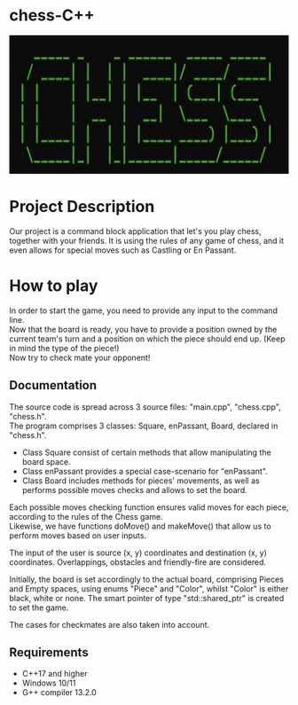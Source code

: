 # chess-C++
<img src = "./Screenshot 2024-06-07 234132.png" width = "600px" height = "250px"/>

# Project Description
Our project is a command block application that let's you play chess, together with your friends.
It is using the rules of any game of chess, and it even allows for special moves such as Castling or En Passant.

# How to play

In order to start the game, you need to provide any input to the command line.\
Now that the board is ready, you have to provide a position owned by the current team's turn and a position on which the piece should end up. (Keep in mind the type of the piece!)\
Now try to check mate your opponent!

## Documentation

The source code is spread across 3 source files: "main.cpp", "chess.cpp", "chess.h".\
The program comprises 3 classes: Square, enPassant, Board, declared in "chess.h".
- Class Square consist of certain methods that allow manipulating the board space.
- Class enPassant provides a special case-scenario for "enPassant".
- Class Board includes methods for pieces' movements, as well as performs possible moves checks and allows to set the board.


Each possible moves checking function ensures valid moves for each piece, according to the rules of the Chess game.\
Likewise, we have functions doMove() and makeMove() that allow us to perform moves based on user inputs.

The input of the user is source (x, y) coordinates and destination (x, y) coordinates. Overlappings, obstacles and friendly-fire are considered.

Initially, the board is set accordingly to the actual board, comprising Pieces and Empty spaces, using enums "Piece" and "Color", whilst "Color" is either black, white or none. The smart pointer of type "std::shared_ptr" is created to set the game.

The cases for checkmates are also taken into account.


## Requirements

- C++17 and higher
- Windows 10/11
- G++ compiler 13.2.0
